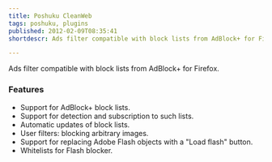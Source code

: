 ```yaml
---
title: Poshuku CleanWeb
tags: poshuku, plugins
published: 2012-02-09T08:35:41
shortdescr: Ads filter compatible with block lists from AdBlock+ for Firefox

---
```


Ads filter compatible with block lists from AdBlock+ for Firefox.

### Features

-   Support for AdBlock+ block lists.
-   Support for detection and subscription to such lists.
-   Automatic updates of block lists.
-   User filters: blocking arbitrary images.
-   Support for replacing Adobe Flash objects with a "Load
    flash" button.
-   Whitelists for Flash blocker.